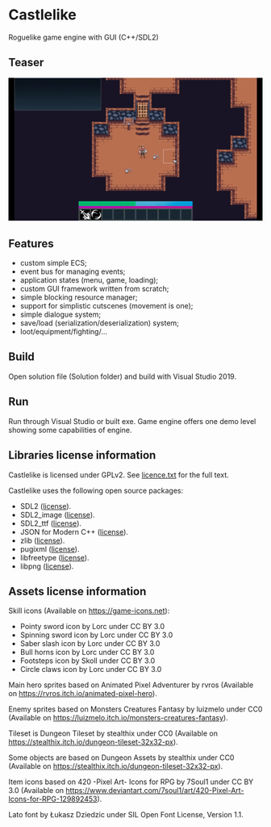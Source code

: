 # Castlelike

Roguelike game engine with GUI (C++/SDL2)

## Teaser

![Castlelike](castlelike.gif)

## Features

* custom simple ECS;
* event bus for managing events;
* application states (menu, game, loading);
* custom GUI framework written from scratch;
* simple blocking resource manager;
* support for simplistic cutscenes (movement is one);
* simple dialogue system;
* save/load (serialization/deserialization) system;
* loot/equipment/fighting/...

## Build

Open solution file (Solution folder) and build with Visual Studio 2019.

## Run

Run through Visual Studio or built exe.
Game engine offers one demo level showing some capabilities of engine.

## Libraries license information

Castlelike is licensed under GPLv2. See [licence.txt](LICENSE.txt) for the full text.  

Castlelike uses the following open source packages:  

* SDL2 ([license](Documents/SDL2_license.txt)).
* SDL2_image ([license](Documents/SDL2_image_license.txt)).
* SDL2_ttf ([license](Documents/SDL2_ttf_license.txt)).
* JSON for Modern C++ ([license](Documents/nlohmann_json_license.txt)).
* zlib ([license](Documents/zlib_license.txt)).
* pugixml ([license](Documents/Pugixml_license.txt)).
* libfreetype ([license](Documents/libfreetype_license.txt)).
* libpng ([license](Documents/libpng_license.txt)).

## Assets license information

Skill icons (Available on https://game-icons.net):

* Pointy sword icon by Lorc under CC BY 3.0
* Spinning sword icon by Lorc under CC BY 3.0
* Saber slash icon by Lorc under CC BY 3.0
* Bull horns icon by Lorc under CC BY 3.0
* Footsteps icon by Skoll under CC BY 3.0
* Circle claws icon by Lorc under CC BY 3.0

Main hero sprites based on Animated Pixel Adventurer by rvros (Available on https://rvros.itch.io/animated-pixel-hero).

Enemy sprites based on Monsters Creatures Fantasy by luizmelo under CC0 (Available on https://luizmelo.itch.io/monsters-creatures-fantasy).

Tileset is Dungeon Tileset by stealthix under CC0 (Available on https://stealthix.itch.io/dungeon-tileset-32x32-px).

Some objects are based on Dungeon Assets by stealthix under CC0 (Available on https://stealthix.itch.io/dungeon-tileset-32x32-px).

Item icons based on 420 -Pixel Art- Icons for RPG by 7Soul1 under CC BY 3.0 (Available on https://www.deviantart.com/7soul1/art/420-Pixel-Art-Icons-for-RPG-129892453).

Lato font by Łukasz Dziedzic under SIL Open Font License, Version 1.1.
